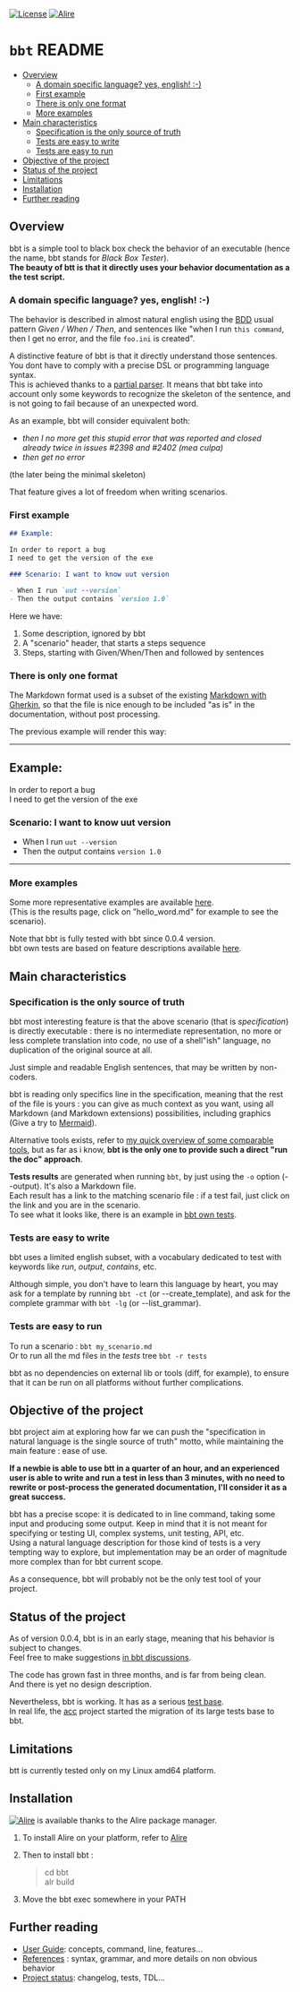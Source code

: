 [![License](https://img.shields.io/badge/License-Apache%202.0-blue.svg)](https://opensource.org/licenses/Apache-2.0) [![Alire](https://img.shields.io/endpoint?url=https://alire.ada.dev/badges/bbt.json)](https://alire.ada.dev/crates/bbt.html)


# `bbt` README <!-- omit from toc -->

- [Overview](#overview)
  - [A domain specific language? yes, english! :-)](#a-domain-specific-language-yes-english--)
  - [First example](#first-example)
  - [There is only one format](#there-is-only-one-format)
  - [More examples](#more-examples)
- [Main characteristics](#main-characteristics)
  - [Specification is the only source of truth](#specification-is-the-only-source-of-truth)
  - [Tests are easy to write](#tests-are-easy-to-write)
  - [Tests are easy to run](#tests-are-easy-to-run)
- [Objective of the project](#objective-of-the-project)
- [Status of the project](#status-of-the-project)
- [Limitations](#limitations)
- [Installation](#installation)
- [Further reading](#further-reading)

## Overview

bbt is a simple tool to black box check the behavior of an executable (hence the name, bbt stands for *Black Box Tester*).  
**The beauty of btt is that it directly uses your behavior documentation as a the test script.**

### A domain specific language? yes, english! :-)

The behavior is described in almost natural english using the [BDD](https://en.wikipedia.org/wiki/Behavior-driven_development) usual pattern *Given / When / Then*, and sentences like "when I run `this command`, then I get no error, and the file `foo.ini` is created".  

A distinctive feature of bbt is that it directly understand those sentences. You dont have to comply with a precise DSL or programming language syntax.  
This is achieved thanks to a [partial parser](https://devopedia.org/natural-language-parsing). It means that bbt take into account only some keywords to recognize the skeleton of the sentence, and is not going to fail because of an unexpected word.  

As an example, bbt will consider equivalent both:  
- *then I no more get this stupid error that was reported and closed already twice in issues #2398 and #2402 (mea culpa)*
- *then get no error*  
  
(the later being the minimal skeleton)

That feature gives a lot of freedom when writing scenarios. 

### First example 

```md
## Example:

In order to report a bug  
I need to get the version of the exe

### Scenario: I want to know uut version

- When I run `uut --version`
- Then the output contains `version 1.0`
```
Here we have:
1. Some description, ignored by bbt
2. A "scenario" header, that starts a steps sequence
3. Steps, starting with Given/When/Then and followed by sentences

### There is only one format

The Markdown format used is a subset of the existing [Markdown with Gherkin](https://github.com/cucumber/gherkin/blob/main/MARKDOWN_WITH_GHERKIN.md#markdown-with-gherkin), so that the file is nice enough to be included "as is" in the documentation, without post processing. 

The previous example will render this way:

---
## Example: <!-- omit from toc -->
In order to report a bug  
I need to get the version of the exe

### Scenario: I want to know uut version <!-- omit from toc -->

- When I run `uut --version`
- Then the output contains `version 1.0`
---

### More examples
Some more representative examples are available [here](docs/tests/examples_results.md).  
(This is the results page, click on "hello_word.md" for example to see the scenario).

Note that bbt is fully tested with bbt since 0.0.4 version.  
bbt own tests are based on feature descriptions available [here](docs/tests/features_results.md).

## Main characteristics

### Specification is the only source of truth

bbt most interesting feature is that the above scenario (that is *specification*) is directly executable : there is no intermediate representation, no more or less complete translation into code, no use of a shell"ish" language, no duplication of the original source at all.  

Just simple and readable English sentences, that may be written by non-coders.  

bbt is reading only specifics line in the specification, meaning that the rest of the file is yours : you can give as much context as you want, using all Markdown (and Markdown extensions) possibilities, including graphics (Give a try to [Mermaid](https://mermaid.js.org/intro/)).

Alternative tools exists, refer to [my quick overview of some comparable tools](docs/comparables.md), but as far as i know, **bbt is the only one to provide such a direct "run the doc" approach**.

**Tests results** are generated when running `bbt`, by just using the `-o` option (--output). It's also a Markdown file.  
Each result has a link to the matching scenario file : if a test fail, just click on the link and you are in the scenario.  
To see what it looks like, there is an example in [bbt own tests](docs/tests/features_results.md).

### Tests are easy to write

bbt uses a limited english subset, with a vocabulary dedicated to test with keywords like *run*, *output*, *contains*, etc.

Although simple, you don't have to learn this language by heart, you may ask for a template by running `bbt -ct` (or --create_template), and ask for the complete grammar with `bbt -lg` (or --list_grammar).

### Tests are easy to run

To run a scenario : `bbt my_scenario.md`  
Or to run all the md files in the *tests* tree `bbt -r tests`  

bbt as no dependencies on external lib or tools (diff, for example), to ensure that it can be run on all platforms without further complications.  

## Objective of the project 

bbt project aim at exploring how far we can push the "specification in natural language is the single source of truth" motto, while maintaining the main feature : ease of use. 

**If a newbie is able to use btt in a quarter of an hour, and an experienced user is able to write and run a test in less than 3 minutes, with no need to rewrite or post-process the generated documentation, I'll consider it as a great success.**    

bbt has a precise scope: it is dedicated to in line command, taking some input and producing some output.
Keep in mind that it is not meant for specifying or testing UI, complex systems, unit testing, API, etc.  
Using a natural language description for those kind of tests is a very tempting way to explore, but implementation may be an order of magnitude more complex than for bbt current scope.   

As a consequence, bbt will probably not be the only test tool of your project.   

## Status of the project

As of version 0.0.4, bbt is in an early stage, meaning that his behavior is subject to changes.  
Feel free to make suggestions [in bbt discussions](https://github.com/LionelDraghi/bbt/discussions). 

The code has grown fast in three months, and is far from being clean.  
And there is yet no design description. 

Nevertheless, bbt is working. It has as a serious [test base](docs/tests/features_results.md).  
In real life, the [acc](https://github.com/LionelDraghi/ArchiCheck) project started the migration of its large tests base to bbt.  

## Limitations

btt is currently tested only on my Linux amd64 platform.

## Installation

[![Alire](https://img.shields.io/endpoint?url=https://alire.ada.dev/badges/list_image.json)](https://alire.ada.dev/crates/list_image.html) is available thanks to the Alire package manager.  
1. To install Alire on your platform, refer to [Alire](https://alire.ada.dev/)  
   
2. Then to install bbt :
    > cd bbt  
    > alr build  

3. Move the bbt exec somewhere in your PATH

## Further reading
- [User Guide](docs/UG.md): concepts, command, line, features...
- [References](docs/references.md) : syntax, grammar, and more details on non obvious behavior
- [Project status](docs/project.md): changelog, tests, TDL...

